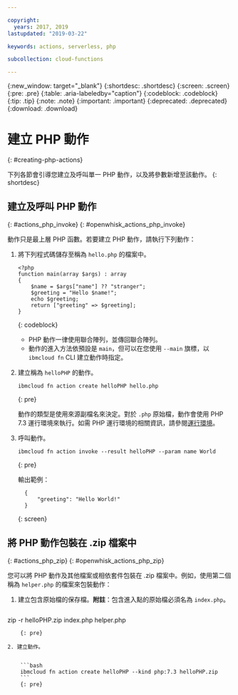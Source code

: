 ```yaml
---

copyright:
  years: 2017, 2019
lastupdated: "2019-03-22"

keywords: actions, serverless, php

subcollection: cloud-functions

---
```


{:new_window: target="_blank"}
{:shortdesc: .shortdesc}
{:screen: .screen}
{:pre: .pre}
{:table: .aria-labeledby="caption"}
{:codeblock: .codeblock}
{:tip: .tip}
{:note: .note}
{:important: .important}
{:deprecated: .deprecated}
{:download: .download}

# 建立 PHP 動作
{: #creating-php-actions}

下列各節會引導您建立及呼叫單一 PHP 動作，以及將參數新增至該動作。
{: shortdesc}

## 建立及呼叫 PHP 動作
{: #actions_php_invoke}
{: #openwhisk_actions_php_invoke}

動作只是最上層 PHP 函數。若要建立 PHP 動作，請執行下列動作：

1. 將下列程式碼儲存至稱為 `hello.php` 的檔案中。

    ```
    <?php
    function main(array $args) : array
    {
        $name = $args["name"] ?? "stranger";
        $greeting = "Hello $name!";
        echo $greeting;
        return ["greeting" => $greeting];
    }
    ```
    {: codeblock}

    * PHP 動作一律使用聯合陣列，並傳回聯合陣列。
    * 動作的進入方法依預設是 `main`，但可以在您使用 `--main` 旗標，以 `ibmcloud fn` CLI 建立動作時指定。

2. 建立稱為 `helloPHP` 的動作。
    

    ```
    ibmcloud fn action create helloPHP hello.php
    ```
    {: pre}

    動作的類型是使用來源副檔名來決定。對於 `.php` 原始檔，動作會使用 PHP 7.3 運行環境來執行。如需 PHP 運行環境的相關資訊，請參閱[運行環境](https://cloud.ibm.com/docs/openwhisk?topic=cloud-functions-runtimes#openwhisk_ref_php)。

3. 呼叫動作。
    

    ```
    ibmcloud fn action invoke --result helloPHP --param name World
    ```
    {: pre}

    輸出範例：

    ```
      {
          "greeting": "Hello World!"
      }
    ```
    {: screen}

## 將 PHP 動作包裝在 .zip 檔案中
{: #actions_php_zip}
{: #openwhisk_actions_php_zip}

您可以將 PHP 動作及其他檔案或相依套件包裝在 .zip 檔案中。例如，使用第二個稱為 `helper.php` 的檔案來包裝動作：

1. 建立包含原始檔的保存檔。**附註**：包含進入點的原始檔必須名為 `index.php`。
    

    ```bash
zip -r helloPHP.zip index.php helper.php
```
    {: pre}

2. 建立動作。
    

    ```bash
    ibmcloud fn action create helloPHP --kind php:7.3 helloPHP.zip
    ```
    {: pre}

